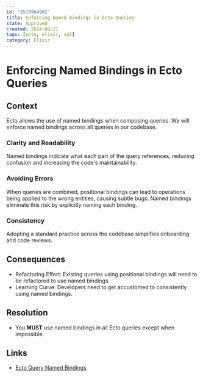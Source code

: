 ```yaml
---
id: '3519904902'
title: Enforcing Named Bindings in Ecto Queries
state: Approved
created: 2024-08-21
tags: [ecto, elixir, sql]
category: Elixir
---
```


# Enforcing Named Bindings in Ecto Queries

## Context

Ecto allows the use of named bindings when composing queries. We will enforce
named bindings across all queries in our codebase.

### Clarity and Readability

Named bindings indicate what each part of the query references, reducing
confusion and increasing the code's maintainability.

### Avoiding Errors

When queries are combined, positional bindings can lead to operations being
applied to the wrong entities, causing subtle bugs. Named bindings eliminate
this risk by explicitly naming each binding.

### Consistency

Adopting a standard practice across the codebase simplifies onboarding and code
reviews.

## Consequences

- Refactoring Effort: Existing queries using positional bindings will need to be
  refactored to use named bindings.
- Learning Curve: Developers need to get accustomed to consistently using named
  bindings.

## Resolution

- You **MUST** use named bindings in all Ecto queries except when impossible.

## Links

- [Ecto Query Named Bindings](https://hexdocs.pm/ecto/Ecto.Query.html#module-named-bindings)

